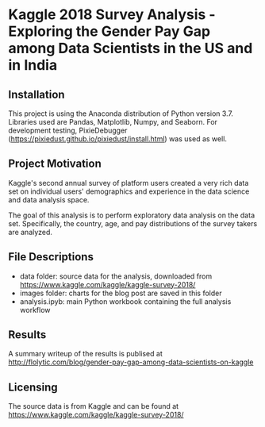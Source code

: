 # Kaggle 2018 Survey Analysis - Exploring the Gender Pay Gap among Data Scientists in the US and in India

## Installation

This project is using the Anaconda distribution of Python version 3.7. Libraries used are Pandas, Matplotlib, Numpy, and Seaborn. For development testing, PixieDebugger (https://pixiedust.github.io/pixiedust/install.html) was used as well.

## Project Motivation

Kaggle's second annual survey of platform users created a very rich data set on individual users' demographics and experience in the data science and data analysis space.

The goal of this analysis is to perform exploratory data analysis on the data set. Specifically, the country, age, and pay distributions of the survey takers are analyzed.

## File Descriptions

 - data folder: source data for the analysis, downloaded from https://www.kaggle.com/kaggle/kaggle-survey-2018/
 - images folder: charts for the blog post are saved in this folder
 - analysis.ipyb: main Python workbook containing the full analysis workflow

## Results

A summary writeup of the results is publised at http://flolytic.com/blog/gender-pay-gap-among-data-scientists-on-kaggle

## Licensing

The source data is from Kaggle and can be found at https://www.kaggle.com/kaggle/kaggle-survey-2018/

